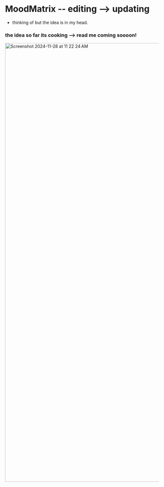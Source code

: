# MoodMatrix -- editing --> updating
- thinking of but the idea is in my head. 

### the idea so far its cooking --> read me coming soooon! 
<img width="1440" alt="Screenshot 2024-11-28 at 11 22 24 AM" src="https://github.com/user-attachments/assets/2e9982d3-2055-4338-a17d-8b846356b4b5">
